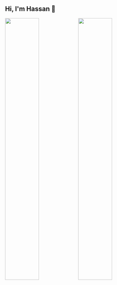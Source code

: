 ## Hi, I'm Hassan 👋

<img align="left" width="47%" src="https://github-readme-stats.vercel.app/api?username=hassanjamalii&show_icons=true&icon_color=d0d0d0&bg_color=000000&theme=dark"  />
<img align="left" width="47%" src="https://github-readme-stats.vercel.app/api/top-langs/?username=hassanjamalii&layout=compact&theme=dark&bg_color=000000" />



